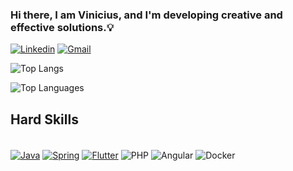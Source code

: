 ### Hi there, I am Vinicius, and I'm developing creative and effective solutions.💡
[![Linkedin](https://img.shields.io/badge/LinkedIn-0077B5?style=for-the-badge&logo=linkedin&logoColor=white)](https://www.linkedin.com/in/vinicius-frederico/)
[![Gmail](https://img.shields.io/badge/Gmail-D14836?style=for-the-badge&logo=gmail&logoColor=white)](mailto:viniciusfrederico1003@gmail.com)


![Top Langs](https://github-readme-stats.vercel.app/api/top-langs/?username=vinifred1003&layout=compact&theme=merko)

![Top Languages](https://img.shields.io/github/languages/top/{vinifred1003}/{repo})



## Hard Skills

<div style="display: inline_block"><br/>
   <a href="//github.com/vinifred1003/API-ChatGPT3-Java"><img align="center" alt="Java" src="https://img.shields.io/badge/Java-EB1515?style=for-the-badge&logo=openjdk&logoColor=white"></a>
   <a href="//github.com/vinifred1003/API-Spring"><img align="center" alt="Spring" src="https://img.shields.io/badge/Spring-6DB33F?style=for-the-badge&logo=spring&logoColor=white"></a>
   <a href="//github.com/vinifred1003/tcc_app"><img align="center" alt="Flutter" src="https://img.shields.io/badge/Flutter-02569B?style=for-the-badge&logo=flutter&logoColor=white"></a>
   <img align="center" alt="PHP" src="https://img.shields.io/badge/PHP-5353EC?style=for-the-badge&logo=php&logoColor=white"></a>
 <!-- <a href="////github.com/vinifred1003/ProjectSearchEngine"><img align="center" alt="Python" src="https://img.shields.io/badge/Python-3776AB?style=for-the-badge&logo=python&logoColor=white"></a>-->
   <img align="center" alt="Angular" src="https://img.shields.io/badge/Angular-EB1547?style=for-the-badge&logo=angular&logoColor=white"></a>
   <img align="center" alt="Docker" src="https://img.shields.io/badge/Docker-0CB9ED?style=for-the-badge&logo=docker&logoColor=white"></a>
   
   <!-- <a href="//vinifred1003.github.io/trabalhoDesenvolvimentoWeb/"><img align="center" alt="JavaScript" src="https://img.shields.io/badge/JavaScript-F7DF1E?style=for-the-badge&logo=javascript&logoColor=black"></a>-->
  
</div>
